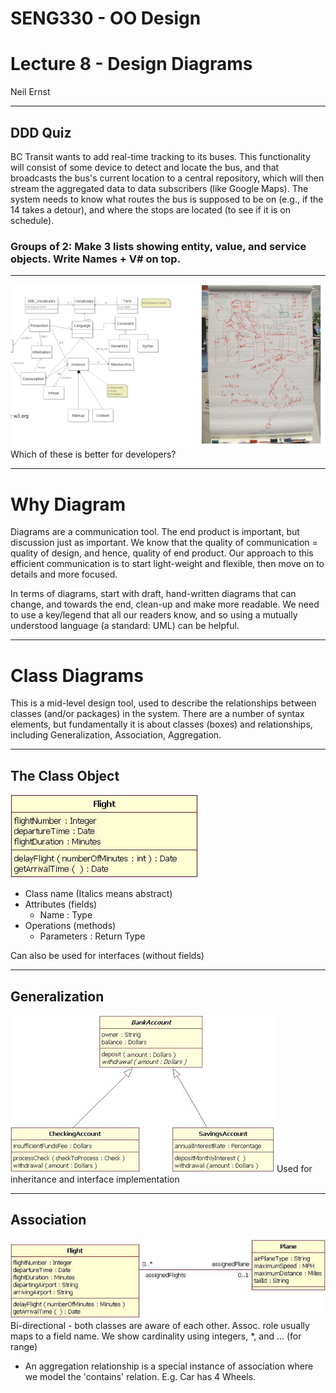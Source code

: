 # SENG330 -  OO Design
# Lecture 8 - Design Diagrams
Neil Ernst
<!-- page_number: true -->
<!-- footer: (c) 2017 Neil Ernst  -->

---

## DDD Quiz
BC Transit wants to add real-time tracking to its buses. This functionality will consist of some device to detect and locate the bus, and that broadcasts the bus's current location to a central repository, which will then stream the aggregated data to data subscribers (like Google Maps). The system needs to know what routes the bus is supposed to be on (e.g., if the 14 takes a detour), and where the stops are located (to see if it is on schedule).

### Groups of 2: Make 3 lists showing entity, value, and service objects. Write Names + V# on top.

---

![](img/diagram-clutter.png)
Which of these is better for developers?

---

# Why Diagram
Diagrams are a communication tool. The end product is important, but discussion just as important. We know that the quality of communication = quality of design, and hence, quality of end product. Our approach to this efficient communication is to start light-weight and flexible, then move on to details and more focused. 

In terms of diagrams, start with draft, hand-written diagrams that can change, and towards the end, clean-up and make more readable. We need to use a key/legend that all our readers know, and so using a mutually understood language (a standard: UML) can be helpful.

---

# Class Diagrams
This is a mid-level design tool, used to describe the relationships between classes (and/or packages) in the system. There are a number of syntax elements, but fundamentally it is about classes (boxes) and relationships, including Generalization, Association, Aggregation. 

---

## The Class Object

![](img/flight.png)
* Class name  (Italics means abstract)
* Attributes (fields)
	* Name : Type
* Operations (methods)
	* Parameters : Return Type

Can also be used for interfaces (without fields)

---

## Generalization
![](img/generalization.png)
Used for inheritance and interface implementation

---
## Association
![](img/association.png)
Bi-directional - both classes are aware of each other. Assoc. role usually maps to a field name. We show cardinality using integers, *, and ... (for range)
* An aggregation relationship is a special instance of association where we model the 'contains' relation. E.g.  Car has 4 Wheels.